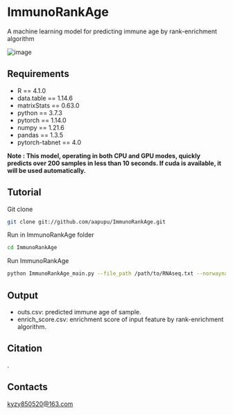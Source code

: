 # ImmunoRankAge
A machine learning model for predicting immune age by rank-enrichment algorithm

![image](https://github.com/aapupu/ImmunoRankAge/blob/main/img/ImmunoRankAge.jpg)


## Requirements 

- R == 4.1.0
- data.table == 1.14.6
- matrixStats == 0.63.0
- python == 3.7.3
- pytorch == 1.14.0
- numpy == 1.21.6
- pandas == 1.3.5
- pytorch-tabnet == 4.0
  
**Note : This model, operating in both CPU and GPU modes, quickly predicts over 200 samples in less than 10 seconds.
If cuda is available, it will be used automatically.**
  

Tutorial
-------
Git clone
```bash
git clone git://github.com/aapupu/ImmunoRankAge.git
```

Run in ImmunoRankAge folder
```bash
cd ImmunoRankAge
```

Run ImmunoRankAge
```bash
python ImmunoRankAge_main.py --file_path /path/to/RNAseq.txt --norwayname tpm/count
```

## Output 

- outs.csv: predicted immune age of sample.
- enrich_score.csv: enrichment score of input feature by rank-enrichment algorithm.


Citation
-------
.

Contacts
-------
kyzy850520@163.com
